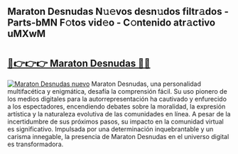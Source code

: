 ## Maraton Desnudas N𝚞𝚎vos desn𝚞dos filtr𝚊dos - Parts-bMN F𝚘tos vid𝚎o - C𝚘ntenido atr𝚊ctivo uMXwM

# <h2><a href="http://mb2ecxx.tromn.icu/?c=Maraton+Desnudas">🔗👉👉👉 Maraton Desnudas 🔗🔗</a></h2>

[![Maraton Desnudas nuevo](https://i.imgur.com/pEAQMta.gif)](http://mb2ecxx.tromn.icu/?c=Maraton+Desnudas)
Maraton Desnudas, una personalidad multifacética y enigmática, desafía la comprensión fácil. Su uso pionero de los medios digitales para la autorrepresentación ha cautivado y enfurecido a los espectadores, encendiendo debates sobre la moralidad, la expresión artística y la naturaleza evolutiva de las comunidades en línea. A pesar de la incertidumbre de sus próximos pasos, su impacto en la comunidad virtual es significativo. Impulsada por una determinación inquebrantable y un carisma innegable, la presencia de Maraton Desnudas en el universo digital es transformadora.
